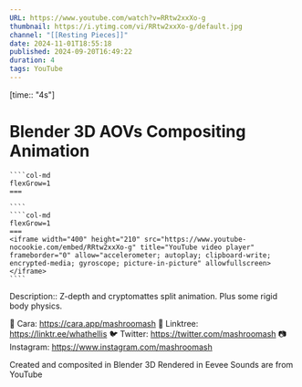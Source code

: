 ```yaml
---
URL: https://www.youtube.com/watch?v=RRtw2xxXo-g
thumbnail: https://i.ytimg.com/vi/RRtw2xxXo-g/default.jpg
channel: "[[Resting Pieces]]"
date: 2024-11-01T18:55:18
published: 2024-09-20T16:49:22
duration: 4
tags: YouTube
---
```

[time:: "4s"]
# Blender 3D AOVs Compositing Animation
`````col
````col-md
flexGrow=1
===
 
````
````col-md
flexGrow=1
===
<iframe width="400" height="210" src="https://www.youtube-nocookie.com/embed/RRtw2xxXo-g" title="YouTube video player" frameborder="0" allow="accelerometer; autoplay; clipboard-write; encrypted-media; gyroscope; picture-in-picture" allowfullscreen></iframe>
````
`````
Description:: Z-depth and cryptomattes split animation. Plus some rigid body physics.

💖 Cara: https://cara.app/mashroomash
🌱 Linktree: https://linktr.ee/whathellis
🐦 Twitter: https://twitter.com/mashroomash
📷 Instagram: https://www.instagram.com/mashroomash

Created and composited in Blender 3D
Rendered in Eevee
Sounds are from YouTube 
